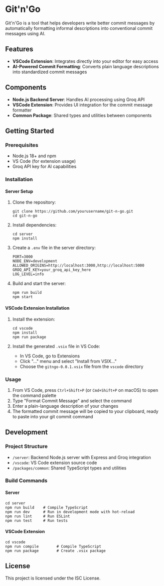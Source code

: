 # Git'n'Go

Git'n'Go is a tool that helps developers write better commit messages by automatically formatting informal descriptions into conventional commit messages using AI.

## Features

- **VSCode Extension**: Integrates directly into your editor for easy access
- **AI-Powered Commit Formatting**: Converts plain language descriptions into standardized commit messages

## Components

- **Node.js Backend Server**: Handles AI processing using Groq API
- **VSCode Extension**: Provides UI integration for the commit message formatter
- **Common Package**: Shared types and utilities between components

## Getting Started

### Prerequisites

- Node.js 18+ and npm
- VS Code (for extension usage)
- Groq API key for AI capabilities

### Installation

#### Server Setup

1. Clone the repository:
   ```
   git clone https://github.com/yourusername/git-n-go.git
   cd git-n-go
   ```

2. Install dependencies:
   ```
   cd server
   npm install
   ```

3. Create a `.env` file in the server directory:
   ```
   PORT=3000
   NODE_ENV=development
   ALLOWED_ORIGINS=http://localhost:3000,http://localhost:5000
   GROQ_API_KEY=your_groq_api_key_here
   LOG_LEVEL=info
   ```

4. Build and start the server:
   ```
   npm run build
   npm start
   ```

#### VSCode Extension Installation

1. Install the extension:
   ```
   cd vscode
   npm install
   npm run package
   ```

2. Install the generated `.vsix` file in VS Code:
   - In VS Code, go to Extensions
   - Click "..." menu and select "Install from VSIX..."
   - Choose the `gitngo-0.0.1.vsix` file from the `vscode` directory

### Usage

1. From VS Code, press `Ctrl+Shift+P` (or `Cmd+Shift+P` on macOS) to open the command palette
2. Type "Format Commit Message" and select the command
3. Enter a plain-language description of your changes
4. The formatted commit message will be copied to your clipboard, ready to paste into your git commit command

## Development

### Project Structure

- `/server`: Backend Node.js server with Express and Groq integration
- `/vscode`: VS Code extension source code
- `/packages/common`: Shared TypeScript types and utilities

### Build Commands

#### Server
```
cd server
npm run build    # Compile TypeScript
npm run dev      # Run in development mode with hot-reload
npm run lint     # Run ESLint
npm run test     # Run tests
```

#### VSCode Extension
```
cd vscode
npm run compile        # Compile TypeScript
npm run package        # Create .vsix package
```

## License

This project is licensed under the ISC License. 